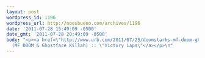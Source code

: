 ```yaml
---
layout: post
wordpress_id: 1196
wordpress_url: http://noesbueno.com/archives/1196
date: '2011-07-28 15:49:09 -0500'
date_gmt: '2011-07-28 20:49:09 -0500'
body: "<p><a href=\"http://www.urb.com/2011/07/25/doomstarks-mf-doom-ghostface-killah-victory-laps/\">DOOMSTARKS
  (MF DOOM & Ghostface Killah) :: \"Victory Laps\"</a></p>\n"
---
```

